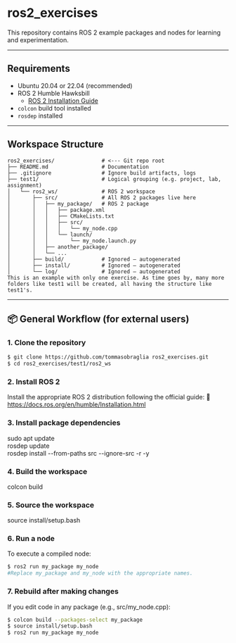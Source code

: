 # ros2_exercises

This repository contains ROS 2 example packages and nodes for learning and experimentation.

---

## Requirements

- Ubuntu 20.04 or 22.04 (recommended)
- ROS 2 Humble Hawksbill
  - [ROS 2 Installation Guide](https://docs.ros.org/en/humble/Installation.html)
- `colcon` build tool installed
- `rosdep` installed

---

## Workspace Structure

```text
ros2_exercises/               # <--- Git repo root
├── README.md                 # Documentation
├── .gitignore                # Ignore build artifacts, logs
├── test1/                    # Logical grouping (e.g. project, lab, assignment)
│   └── ros2_ws/              # ROS 2 workspace
│       ├── src/              # All ROS 2 packages live here
│       │   ├── my_package/   # ROS 2 package
│       │   │   ├── package.xml
│       │   │   ├── CMakeLists.txt
│       │   │   ├── src/
│       │   │   │   └── my_node.cpp
│       │   │   └── launch/
│       │   │       └── my_node.launch.py
│       │   ├── another_package/
│       │   └── ...
│       ├── build/            # Ignored — autogenerated
│       ├── install/          # Ignored — autogenerated
│       └── log/              # Ignored — autogenerated
This is an example with only one exercise. As time goes by, many more folders like test1 will be created, all having the structure like test1's.
```
---

## 📦 General Workflow (for external users)

### 1. Clone the repository

```bash
$ git clone https://github.com/tommasobraglia ros2_exercises.git
$ cd ros2_exercises/test1/ros2_ws
```

### 2. Install ROS 2
Install the appropriate ROS 2 distribution following the official guide:
📄 https://docs.ros.org/en/humble/Installation.html

### 3. Install package dependencies
sudo apt update <br>
rosdep update <br>
rosdep install --from-paths src --ignore-src -r -y

### 4. Build the workspace
colcon build    

### 5. Source the workspace
source install/setup.bash

### 6. Run a node
To execute a compiled node:
```bash
$ ros2 run my_package my_node
#Replace my_package and my_node with the appropriate names.
```

### 7. Rebuild after making changes
If you edit code in any package (e.g., src/my_node.cpp):
```bash
$ colcon build --packages-select my_package
$ source install/setup.bash
$ ros2 run my_package my_node
```
